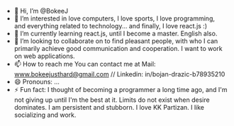 - 👋 Hi, I’m @BokeeJ
- 👀 I’m interested in love computers, I love sports, I love programming, and everything related to technology... and finally, I love react.js :)
- 🌱 I’m currently learning react.js, until I become a master. English also.
- 💞️ I’m looking to collaborate on to find pleasant people, with who I can primarily achieve good communication and cooperation. I want to work on web applications.
- 📫 How to reach me  You can contact me at Mail: www.bokeejusthard@gmail.com //  Linkedin: in/bojan-drazic-b78935210
- 😄 Pronouns: ...
- ⚡ Fun fact: I thought of becoming a programmer a long time ago, and I'm not giving up until I'm the best at it. Limits do not exist when desire dominates. I am persistent and stubborn. I love KK Partizan. I like socializing and work.

<!---
BokeeJ/BokeeJ is a ✨ special ✨ repository because its `README.md` (this file) appears on your GitHub profile.
You can click the Preview link to take a look at your changes.
--->
